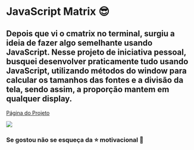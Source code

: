# JavaScript Matrix :sunglasses:  



## Depois que vi o cmatrix no terminal, surgiu a ideia de fazer algo semelhante usando JavaScript. Nesse projeto de iniciativa pessoal, busquei desenvolver praticamente tudo usando JavaScript, utilizando métodos do window para calcular os  tamanhos das fontes e a divisão da tela, sendo assim, a proporção mantem em qualquer display. 

<a href="https://gonzagadavid.github.io/JavaScript-Matrix/" target="_blank">Página do Projeto</a>

<img src="./images/readme.gif"> 

### Se gostou não se esqueça da :star: motivacional :grimacing:
